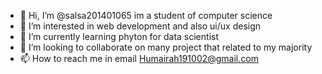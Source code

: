 - 👋 Hi, I’m @salsa201401065 im a student of computer science 
- 👀 I’m interested in web development and also ui/ux design
- 🌱 I’m currently learning phyton for data scientist
- 💞️ I’m looking to collaborate on many project that related to my majority
- 📫 How to reach me in email Humairah191002@gmail.com

<!---
salsa201401065/salsa201401065 is a ✨ special ✨ repository because its `README.md` (this file) appears on your GitHub profile.
You can click the Preview link to take a look at your changes.
--->
